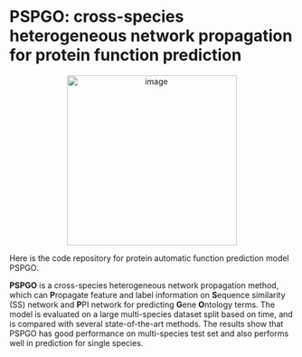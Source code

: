 # PSPGO: cross-species heterogeneous network propagation for protein function prediction

<div align=center><img width="300" alt="image" src="https://user-images.githubusercontent.com/34743589/168454793-1445c76b-cd5c-47a7-b345-08fb7dd49e54.png"></div>

Here is the code repository for protein automatic function prediction model PSPGO. 

**PSPGO** is a cross-species heterogeneous network propagation method, which can **P**ropagate feature and label information on **S**equence similarity (SS) network and **P**PI network for predicting **G**ene **O**ntology terms. The model is evaluated on a large multi-species dataset split based on time, and is compared with several state-of-the-art methods. The results show that PSPGO has good performance on multi-species test set and also performs well in prediction for single species.
